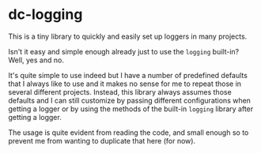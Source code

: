 # dc-logging

This is a tiny library to quickly and easily set up loggers in many projects.

Isn't it easy and simple enough already just to use the `logging` built-in?  
Well, yes and no.

It's quite simple to use indeed but I have a number of predefined defaults that
I always like to use and it makes no sense for me to repeat those in several
different projects. Instead, this library always assumes those defaults and I 
can still customize by passing different configurations when getting a logger or
by using the methods of the built-in `logging` library after getting a logger.

The usage is quite evident from reading the code, and small enough so to prevent
me from wanting to duplicate that here (for now).
